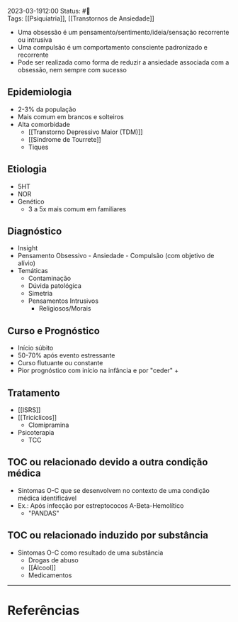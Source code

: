2023-03-1912:00
Status: #🌱   
Tags: [[Psiquiatria]], [[Transtornos de Ansiedade]]
<br/>
- Uma obsessão é um pensamento/sentimento/ideia/sensação recorrente ou intrusiva
- Uma compulsão é um comportamento consciente padronizado e recorrente
- Pode ser realizada como forma de reduzir a ansiedade associada com a obsessão, nem sempre com sucesso
## Epidemiologia
- 2-3% da população
- Mais comum em brancos e solteiros
- Alta comorbidade
	- [[Transtorno Depressivo Maior (TDM)]]
	- [[Síndrome de Tourrete]]
	- Tiques
## Etiologia
- 5HT
- NOR
- Genético
	- 3 a 5x mais comum em familiares
## Diagnóstico
- Insight
- Pensamento Obsessivo - Ansiedade - Compulsão (com objetivo de alívio)
- Temáticas
	- Contaminação
	- Dúvida patológica
	- Simetria
	- Pensamentos Intrusivos
		- Religiosos/Morais
## Curso e Prognóstico
- Início súbito
- 50-70% após evento estressante
- Curso flutuante ou constante
- Pior prognóstico com início na infância e por "ceder" +
## Tratamento
- [[ISRS]]
- [[Tricíclicos]]
	- Clomipramina
- Psicoterapia
	- TCC
## TOC ou relacionado devido a outra condição médica
- Sintomas O-C que se desenvolvem no contexto de uma condição médica identificável
- Ex.: Após infecção por estreptococos A-Beta-Hemolítico
	- "PANDAS"
## TOC ou relacionado induzido por substância
- Sintomas O-C como resultado de uma substância
	- Drogas de abuso
	- [[Álcool]]
	- Medicamentos
____
# Referências


